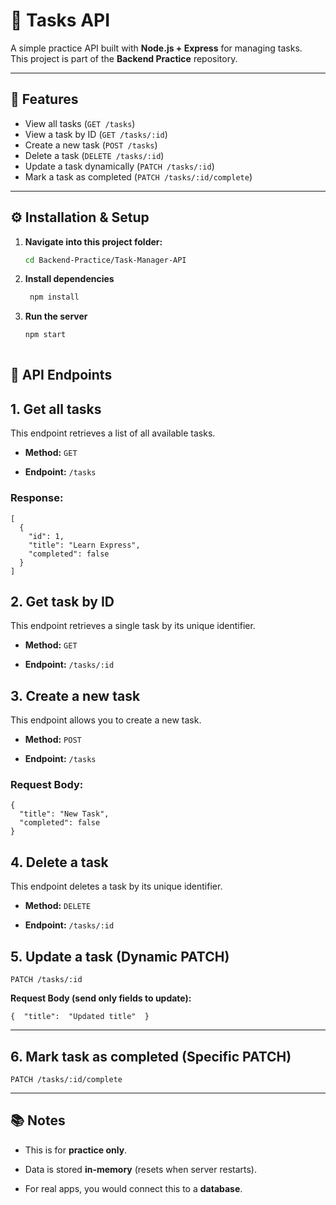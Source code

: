 # 📝 Tasks API
A simple practice API built with **Node.js + Express** for managing tasks.  
This project is part of the **Backend Practice** repository.  

---

## 🚀 Features
- View all tasks (`GET /tasks`)  
- View a task by ID (`GET /tasks/:id`)  
- Create a new task (`POST /tasks`)  
- Delete a task (`DELETE /tasks/:id`)  
- Update a task dynamically (`PATCH /tasks/:id`)  
- Mark a task as completed (`PATCH /tasks/:id/complete`)  

---

## ⚙️ Installation & Setup

1. **Navigate into this project folder:**
   ```bash
   cd Backend-Practice/Task-Manager-API

2. **Install dependencies**
   ```bash
    npm install

3. **Run the server**
   ```bash
   npm start
  
## 📌 API Endpoints

## 1. Get all tasks

This endpoint retrieves a list of all available tasks.

-   **Method:**  `GET`
    
-   **Endpoint:**  `/tasks`
    

### Response:

```
[
  {
    "id": 1,
    "title": "Learn Express",
    "completed": false
  }
]

```

## 2. Get task by ID

This endpoint retrieves a single task by its unique identifier.

-   **Method:**  `GET`
    
-   **Endpoint:**  `/tasks/:id`
    

## 3. Create a new task

This endpoint allows you to create a new task.

-   **Method:**  `POST`
    
-   **Endpoint:**  `/tasks`
    

### Request Body:

```
{
  "title": "New Task",
  "completed": false
}

```

## 4. Delete a task

This endpoint deletes a task by its unique identifier.

-   **Method:**  `DELETE`
    
-   **Endpoint:**  `/tasks/:id`


## 5. Update a task (Dynamic PATCH)

`PATCH /tasks/:id` 

**Request Body (send only fields to update):**

`{  "title":  "Updated title"  }` 

----------

## 6. Mark task as completed (Specific PATCH)

`PATCH /tasks/:id/complete` 

----------

## 📚 Notes

-   This is for **practice only**.
    
-   Data is stored **in-memory** (resets when server restarts).
    
-   For real apps, you would connect this to a **database**.